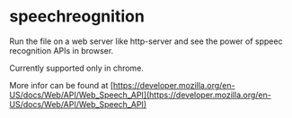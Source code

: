 # speechreognition

Run the file on a web server like http-server and see the power of sppeec recognition APIs in browser.

Currently supported only in chrome.

More infor can be found at [https://developer.mozilla.org/en-US/docs/Web/API/Web_Speech_API](https://developer.mozilla.org/en-US/docs/Web/API/Web_Speech_API)